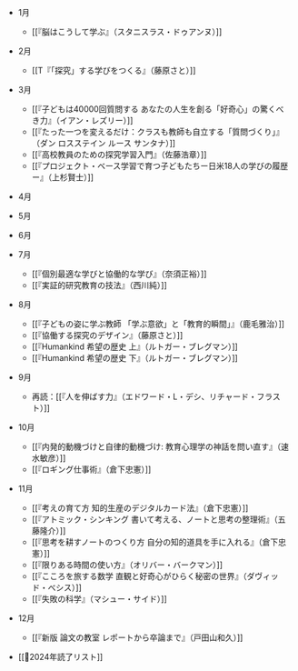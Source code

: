 - 1月
	- [[『脳はこうして学ぶ』（スタニスラス・ドゥアンヌ）]]
- 2月
	- [[T『「探究」する学びをつくる』（藤原さと）]]
- 3月
	- [[『子どもは40000回質問する あなたの人生を創る「好奇心」の驚くべき力』（イアン・レズリー）]]
	- [[『たった一つを変えるだけ：クラスも教師も自立する「質問づくり」』（ダン ロスステイン ルース サンタナ）]]
	- [[『高校教員のための探究学習入門』（佐藤浩章）]]
	- [[『プロジェクト・ベース学習で育つ子どもたちー日米18人の学びの履歴ー』（上杉賢士）]]
- 4月
- 5月
- 6月
- 7月
	- [[『個別最適な学びと協働的な学び』（奈須正裕）]]
	- [[『実証的研究教育の技法』（西川純）]]
- 8月
	- [[『子どもの姿に学ぶ教師 「学ぶ意欲」と「教育的瞬間」』（鹿毛雅治）]]
	- [[『協働する探究のデザイン』（藤原さと）]]
	- [[『Humankind 希望の歴史 上』（ルトガー・ブレグマン）]]
	- [[『Humankind 希望の歴史 下』（ルトガー・ブレグマン）]]
- 9月
	- 再読：[[『人を伸ばす力』（エドワード・L・デシ、リチャード・フラスト）]]
- 10月
	- [[『内発的動機づけと自律的動機づけ: 教育心理学の神話を問い直す』（速水敏彦）]]
	- [[『ロギング仕事術』（倉下忠憲）]]
- 11月
	- [[『考えの育て方 知的生産のデジタルカード法』（倉下忠憲）]]
	- [[『アトミック・シンキング 書いて考える、ノートと思考の整理術』（五藤隆介）]]
	- [[『思考を耕すノートのつくり方 自分の知的道具を手に入れる』（倉下忠憲）]]
	- [[『限りある時間の使い方』（オリバー・バークマン）]]
	- [[『こころを旅する数学 直観と好奇心がひらく秘密の世界』（ダヴィッド・べシス）]]
	- [[『失敗の科学』（マシュー・サイド）]]
- 12月
	- [[『新版 論文の教室 レポートから卒論まで』（戸田山和久）]]


- [[📙2024年読了リスト]]